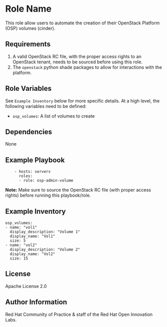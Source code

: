 Role Name
=========

This role allow users to automate the creation of their OpenStack Platform (OSP) volumes (cinder).

Requirements
------------

1. A valid OpenStack RC file, with the proper access rights to an OpenStack tenant, needs to be sourced before using this role.
1. The `openstack` python shade packages to allow for interactions with the platform.


Role Variables
--------------

See `Example Inventory` below for more specific details. At a high level, the following variables need to be defined:

- `osp_volumes`: A list of volumes to create

Dependencies
------------

None


Example Playbook
----------------

```
    - hosts: servers
      roles:
      - role: osp-admin-volume
```

**Note:** Make sure to source the OpenStack RC file (with proper access rights) before running this playbook/role.

Example Inventory
----------------

```
osp_volumes:
- name: "vol1"
  display_description: "Volume 1"
  display_name: "Vol1"
  size: 5
- name: "vol2"
  display_description: "Volume 2"
  display_name: "Vol2"
  size: 15

```


License
-------

Apache License 2.0


Author Information
------------------

Red Hat Community of Practice & staff of the Red Hat Open Innovation Labs.
